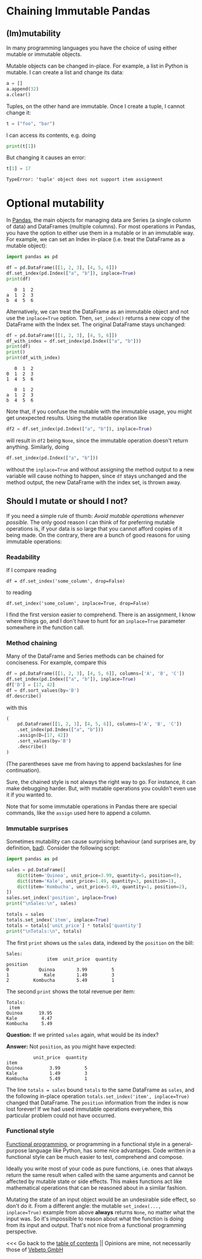 # Chaining Immutable Pandas


## (Im)mutability

In many programming languages you have the choice of using either mutable or immutable objects.

Mutable objects can be changed in-place.
For example, a list in Python is mutable.
I can create a list and change its data:
```python
a = []
a.append(32)
a.clear()
```

Tuples, on the other hand are immutable.
Once I create a tuple, I cannot change it:
```python
t = ("foo", "bar")
```
I can access its contents, e.g. doing
```python
print(t[1])
```
But changing it causes an error:
```python
t[1] = 17
```
```
TypeError: 'tuple' object does not support item assignment
```


# Optional mutability

In [Pandas](https://pandas.pydata.org/), the main objects for managing data are Series (a single column of data)
and DataFrames (multiple columns).
For most operations in Pandas, you have the option to either use them in a mutable or in an immutable way.
For example, we can set an Index in-place (i.e. treat the DataFrame as a mutable object):
```python
import pandas as pd

df = pd.DataFrame([[1, 2, 3], [4, 5, 6]])
df.set_index(pd.Index(["a", "b"]), inplace=True)
print(df)
```
```
   0  1  2
a  1  2  3
b  4  5  6
```

Alternatively, we can treat the DataFrame as an immutable object and not use the `inplace=True` option.
Then, `set_index()` returns a new copy of the DataFrame with the Index set.
The original DataFrame stays unchanged:
```python
df = pd.DataFrame([[1, 2, 3], [4, 5, 6]])
df_with_index = df.set_index(pd.Index(["a", "b"]))
print(df)
print()
print(df_with_index)
```
```
   0  1  2
0  1  2  3
1  4  5  6

   0  1  2
a  1  2  3
b  4  5  6
```

Note that, if you confuse the mutable with the immutable usage, you might get unexpected results.
Using the mutable operation like  
```python
df2 = df.set_index(pd.Index(["a", "b"]), inplace=True)
```
will result in `df2` being `None`, since the immutable operation doesn't return anything.
Similarly, doing
```python
df.set_index(pd.Index(["a", "b"]))
```
without the `inplace=True` and without assigning the method output to a new variable will cause nothing to happen,
since `df` stays unchanged and the method output, the new DataFrame with the index set, is thrown away.


## Should I mutate or should I not?

If you need a simple rule of thumb: _Avoid mutable operations whenever possible._ The only good reason I can think of
for preferring mutable operations is, if your data is so large that you cannot afford copies of it being made.
On the contrary, there are a bunch of good reasons for using immutable operations:

### Readability

If I compare reading
```
df = df.set_index('some_column', drop=False)
```
to reading
```
df.set_index('some_column', inplace=True, drop=False)
```
I find the first version easier to comprehend. There is an assignment, I know where things go, and
I don't have to hunt for an `inplace=True` parameter somewhere in the function call.

### Method chaining

Many of the DataFrame and Series methods can be chained for conciseness.
For example, compare this
```python
df = pd.DataFrame([[1, 2, 3], [4, 5, 6]], columns=['A', 'B', 'C'])
df.set_index(pd.Index(["a", "b"]), inplace=True)
df['D'] = [17, 42]
df = df.sort_values(by='B')
df.describe()
```
with this
```python
(
    pd.DataFrame([[1, 2, 3], [4, 5, 6]], columns=['A', 'B', 'C'])
    .set_index(pd.Index(["a", "b"]))
    .assign(D=[17, 42])
    .sort_values(by='B')
    .describe()
)
```
(The parentheses save me from having to append backslashes for line continuation).

Sure, the chained style is not always the right way to go. For instance, it can make debugging harder.
But, with mutable operations you couldn't even use it if you wanted to.

Note that for some immutable operations in Pandas there are special commands, like the `assign` used here
to append a column.

### Immutable surprises

Sometimes mutability can cause surprising behaviour (and surprises are, by definition, [bad](https://en.wikipedia.org/wiki/Principle_of_least_astonishment)).
Consider the following script:
```python
import pandas as pd

sales = pd.DataFrame([
    dict(item='Quinoa', unit_price=3.99, quantity=5, position=0),
    dict(item='Kale', unit_price=1.49, quantity=3, position=1),
    dict(item='Kombucha', unit_price=5.49, quantity=1, position=2),
])
sales.set_index('position', inplace=True)
print("\nSales:\n", sales)

totals = sales
totals.set_index('item', inplace=True)
totals = totals['unit_price'] * totals['quantity']
print("\nTotals:\n", totals)
```

The first `print` shows us the `sales` data, indexed by the `position` on the bill:
```
Sales:
               item  unit_price  quantity
position                                
0           Quinoa        3.99         5
1             Kale        1.49         3
2         Kombucha        5.49         1
```

The second `print` shows the total revenue per item:
```
Totals:
 item
Quinoa      19.95
Kale         4.47
Kombucha     5.49
```

**Question:** If we printed `sales` again, what would be its index?

**Answer:** Not `position`, as you might have expected:
```
          unit_price  quantity
item                          
Quinoa          3.99         5
Kale            1.49         3
Kombucha        5.49         1
```

The line `totals = sales` bound `totals` to the same DataFrame as `sales`, and the following
in-place operation `totals.set_index('item', inplace=True)` changed that DataFrame.
The `position` information from the index is now lost forever!
If we had used immutable operations everywhere, this particular problem could not have occurred.

### Functional style

[Functional programming](https://en.wikipedia.org/wiki/Functional_programming), or programming in a functional style
in a general-purpose language like Python, has some nice advantages.
Code written in a functional style can be much easier to test, comprehend and compose.

Ideally you write most of your code as pure functions, i.e. ones that always return the same result when called with the same arguments
and cannot be affected by mutable state or side effects.
This makes functions act like mathematical operations that can be reasoned about in a similar fashion.

Mutating the state of an input object would be an undesirable side effect, so don't do it.
From a different angle: the mutable `set_index(..., inplace=True)` example from above **always** returns `None`, no matter what the input was.
So it's impossible to reason about what the function is doing from its input and output.
That's not nice from a functional programming perspective.



<<< Go back to the [table of contents](../README.md) || Opinions are mine, not necessarily those of [Vebeto GmbH](https://www.vebeto.de)